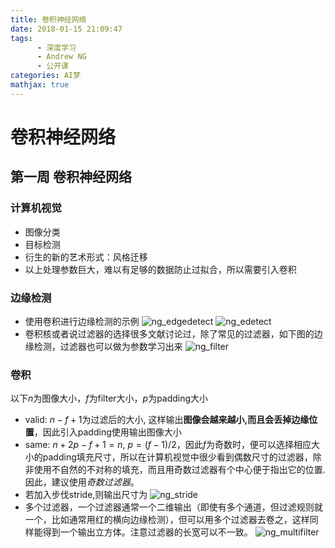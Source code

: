 ```yaml
---
title: 卷积神经网络
date: 2018-01-15 21:09:47
tags:
      - 深度学习
      - Andrew NG
      - 公开课
categories: AI梦
mathjax: true
---
```


# 卷积神经网络

## 第一周 卷积神经网络
### 计算机视觉
* 图像分类
* 目标检测
* 衍生的新的艺术形式：风格迁移
* 以上处理参数巨大，难以有足够的数据防止过拟合，所以需要引入卷积

### 边缘检测
* 使用卷积进行边缘检测的示例
![ng_edgedetect](http://p15i7i801.bkt.clouddn.com/d62af4f28a74993ca8203e2bc49724f7.png)
![ng_edetect](http://p15i7i801.bkt.clouddn.com/a5e08bd2c256d7f8869b1529f39f067b.png)
* 卷积核或者说过滤器的选择很多文献讨论过，除了常见的过滤器，如下图的边缘检测，过滤器也可以做为参数学习出来
![ng_filter](http://p15i7i801.bkt.clouddn.com/f1ed787d1a20b5960ed419dd5d60c69e.png)

### 卷积
以下$n$为图像大小，$f$为filter大小，$p$为padding大小
* valid: $n-f+1$为过滤后的大小, 这样输出**图像会越来越小,而且会丢掉边缘位置**，因此引入padding使用输出图像大小
* same: $n+2p-f+1=n$, $p=(f-1)/2$，因此$f$为奇数时，便可以选择相应大小的padding填充尺寸，所以在计算机视觉中很少看到偶数尺寸的过滤器，除非使用不自然的不对称的填充，而且用奇数过滤器有个中心便于指出它的位置.因此，建议使用*奇数过滤器*。
* 若加入步伐stride,则输出尺寸为
![ng_stride](http://p15i7i801.bkt.clouddn.com/6ae57951570e44ca6b74003fe54cde53.png)
* 多个过滤器，一个过滤器通常一个二维输出（即使有多个通道，但过滤规则就一个，比如通常用红的横向边缘检测），但可以用多个过滤器去卷之，这样同样能得到一个输出立方体。注意过滤器的长宽可以不一致。
![ng_multifilter](http://p15i7i801.bkt.clouddn.com/9ad4f66cd2080d4086a0acec0852eda9.png)
